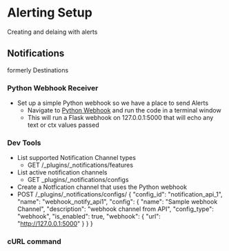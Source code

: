 # Alerting Setup

Creating and delaing with alerts

## Notifications
formerly Destinations

### Python Webhook Receiver
- Set up a simple Python webhook so we have a place to send Alerts
  - Navigate to [Python Webhook](https://github.com/macatak/python/blob/master/webhookRecv.py) and run the code in a terminal window
  - This will run a Flask webhook on 127.0.0.1:5000 that will echo any text or ctx values passed
  
### Dev Tools
- List supported Notification Channel types
  - GET /_plugins/_notifications/features  
- List active notification channels
  - GET _plugins/_notifications/configs  
- Create a Notfication channel that uses the Python webhook
- <coode>POST /_plugins/_notifications/configs/
{
  "config_id": "notification_api_1",
  "name": "webhook_notify_api1",
  "config": {
    "name": "Sample webhook Channel",
    "description": "webhook channel from API",
    "config_type": "webhook",
    "is_enabled": true,
    "webhook": {
      "url": "http://127.0.0.1:5000"
    }
  }
}</code>
### cURL command

